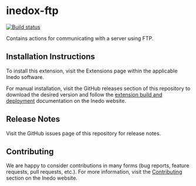 # inedox-ftp

[![Build status](https://ci.appveyor.com/api/projects/status/h0a9lgvlw3e3mlle/branch/master?svg=true)](https://ci.appveyor.com/project/Inedo/inedox-ftp/branch/master)

Contains actions for communicating with a server using FTP.

## Installation Instructions

To install this extension, visit the Extensions page within the applicable Inedo software.

For manual installation, visit the GitHub releases section of this repository to download the desired version and follow the [extension build and deployment](https://inedo.com/support/documentation/various/inedo-sdk/creating#building-deploying) documentation on the Inedo website.

## Release Notes

Visit the GitHub issues page of this repository for release notes.

## Contributing

We are happy to consider contributions in many forms (bug reports, feature requests, pull requests, etc.). For more information, visit the [Contributing](https://inedo.com/open/contributing) section on the Inedo website.
